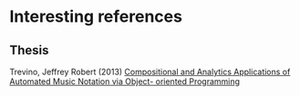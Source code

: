 # Interesting references
    
## Thesis
    
Trevino, Jeffrey Robert (2013) [Compositional and Analytics Applications of Automated Music Notation via Object-   oriented Programming](https://escholarship.org/uc/item/3kk9b4rv)